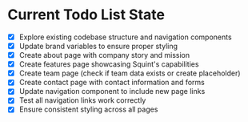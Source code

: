 <!-- DO NOT EDIT - Managed by todo_list tool -->
<!-- Updated: 2025-08-06T01:07:12.113Z -->

# Current Todo List State

- [x] Explore existing codebase structure and navigation components
- [x] Update brand variables to ensure proper styling
- [x] Create about page with company story and mission
- [x] Create features page showcasing Squint's capabilities
- [x] Create team page (check if team data exists or create placeholder)
- [x] Create contact page with contact information and forms
- [x] Update navigation component to include new page links
- [x] Test all navigation links work correctly
- [x] Ensure consistent styling across all pages
